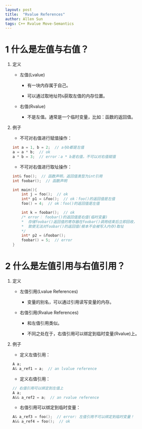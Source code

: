 ```yaml
---
layout: post
title:  "Rvalue References"
author: Allen Sun
tags: C++ Rvalue Move-Semantics
---
```


# 1 什么是左值与右值？

1. 定义

    - 左值(Lvalue)

        - 有一块内存属于自己。

        - 可以通过取地址符`&`获取左值的内存位置。

    - 右值(Rvalue)

        - 不是左值。通常是一个临时变量，比如：函数的返回值。

2. 例子

    - 不可对右值进行赋值操作：

    ```cpp
    int a = 1, b = 2;  // a与b都是左值
    a = a * b;  // ok
    a * b = 3;  // error：a * b是右值，不可以对右值赋值
    ```

    - 不可对右值进行取址操作：

    ```cpp
    int& foo();  // 函数声明，返回值类型为int引用
    int foobar();  // 函数声明

    int main(){
        int j = foo();  // ok
        int* p1 = &foo();  // ok：foo()的返回值是左值
        foo() = 4;  // ok：foo()的返回值是左值

        int k = foobar();  // ok
        /* error： foobar()的返回值是右值(临时变量)
        *  存储foobar()返回值的寄存器在foobar()调用结束后立即回收，
        *  致使无法对foobar()的返回值(根本不会被写入内存)取址
        */
        int* p2 = &foobar();
        foobar() = 5;  // error
    }
    ```

# 2 什么是左值引用与右值引用？

1. 定义

    - 左值引用(Lvalue References)

        - 变量的别名，可以通过引用读写变量的内存。

    - 右值引用(Rvalue References)

        - 和左值引用类似。

        - 不同之处在于，右值引用可以绑定到临时变量(Rvalue)上。

2. 例子

    - 定义左值引用：

    ```cpp
    A a;
    A& a_ref1 = a;  // an lvalue reference
    ```

    - 定义右值引用：

    ```cpp
    // 右值引用可以绑定到左值上
    A a;
    A&& a_ref2 = a;  // an rvalue reference
    ```

    - 右值引用可以绑定到临时变量：

    ```cpp
    A& a_ref3 = foo();  // error: 左值引用不可以绑定到临时变量！
    A&& a_ref4 = foo();  // ok
    ```

